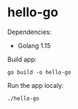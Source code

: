 # hello-go

Dependencies:

* Golang 1.15

Build app:

```
go build -o hello-go
```

Run the app localy:

```
./hello-go
```
